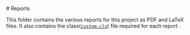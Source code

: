# Reports

This folder contains the various reports for this project as PDF and LaTeX files. It also contains the class([`custom.cls`](custom.cls)) file required for each report .

